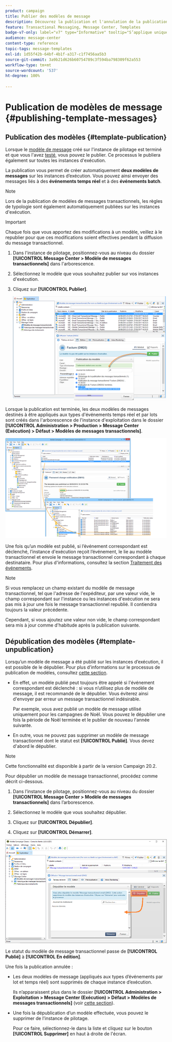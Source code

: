 ```yaml
---
product: campaign
title: Publier des modèles de message
description: Découvrez la publication et l'annulation de la publication d'un modèle de message transactionnel dans Adobe Campaign Classic.
feature: Transactional Messaging, Message Center, Templates
badge-v7-only: label="v7" type="Informative" tooltip="S’applique uniquement à Campaign Classic v7"
audience: message-center
content-type: reference
topic-tags: message-templates
exl-id: 1d55f42b-64bf-4b1f-a317-c1f7456aa5b3
source-git-commit: 3a9b21d626b60754789c3f594ba798309f62a553
workflow-type: tm+mt
source-wordcount: '537'
ht-degree: 100%

---
```


# Publication de modèles de message {#publishing-template-messages}



## Publication des modèles {#template-publication}

Lorsque le [modèle de message](../../message-center/using/creating-the-message-template.md) créé sur l&#39;instance de pilotage est terminé et que vous l&#39;avez [testé](../../message-center/using/testing-message-templates.md), vous pouvez le publier. Ce processus le publiera également sur toutes les instances d&#39;exécution.

La publication vous permet de créer automatiquement **deux modèles de messages** sur les instances d’exécution. Vous pouvez ainsi envoyer des messages liés à des **événements temps réel** et à des **événements batch**.

>[!NOTE]
>
>Lors de la publication de modèles de messages transactionnels, les règles de typologie sont également automatiquement publiées sur les instances d&#39;exécution.

>[!IMPORTANT]
>
>Chaque fois que vous apportez des modifications à un modèle, veillez à le republier pour que ces modifications soient effectives pendant la diffusion du message transactionnel.

1. Dans l&#39;instance de pilotage, positionnez-vous au niveau du dossier **[!UICONTROL Message Center > Modèle de messages transactionnels]** dans l&#39;arborescence.
1. Sélectionnez le modèle que vous souhaitez publier sur vos instances d&#39;exécution.
1. Cliquez sur **[!UICONTROL Publier]**.

   ![](assets/messagecenter_publish_model_008.png)

Lorsque la publication est terminée, les deux modèles de messages destinés à être appliqués aux types d&#39;événements temps réel et par lots sont créés dans l&#39;arborescence de l&#39;instance d&#39;exploitation dans le dossier **[!UICONTROL Administration > Production > Message Center (Exécution) > Défaut > Modèles de messages transactionnels]**.

![](assets/messagecenter_deployed_model_001.png)

Une fois qu’un modèle est publié, si l’événement correspondant est déclenché, l’instance d&#39;exécution reçoit l’événement, le lie au modèle transactionnel et envoie le message transactionnel correspondant à chaque destinataire. Pour plus d&#39;informations, consultez la section [Traitement des événements](../../message-center/using/about-event-processing.md).

>[!NOTE]
>
>Si vous remplacez un champ existant du modèle de message transactionnel, tel que l&#39;adresse de l&#39;expéditeur, par une valeur vide, le champ correspondant sur l&#39;instance ou les instances d&#39;exécution ne sera pas mis à jour une fois le message transactionnel republié. Il contiendra toujours la valeur précédente.
>
>Cependant, si vous ajoutez une valeur non vide, le champ correspondant sera mis à jour comme d&#39;habitude après la publication suivante.

## Dépublication des modèles {#template-unpublication}

Lorsqu’un modèle de message a été publié sur les instances d’exécution, il est possible de le dépublier. Pour plus d’informations sur le processus de publication de modèles, consultez [cette section](#template-publication).

* En effet, un modèle publié peut toujours être appelé si l&#39;événement correspondant est déclenché : si vous n’utilisez plus de modèle de message, il est recommandé de le dépublier. Vous éviterez ainsi d&#39;envoyer par erreur un message transactionnel indésirable.

  Par exemple, vous avez publié un modèle de message utilisé uniquement pour les campagnes de Noël. Vous pouvez le dépublier une fois la période de Noël terminée et le publier de nouveau l&#39;année suivante.

* En outre, vous ne pouvez pas supprimer un modèle de message transactionnel dont le statut est **[!UICONTROL Publié]**. Vous devez d&#39;abord le dépublier.

>[!NOTE]
>
>Cette fonctionnalité est disponible à partir de la version Campaign 20.2.

Pour dépublier un modèle de message transactionnel, procédez comme décrit ci-dessous.

1. Dans l’instance de pilotage, positionnez-vous au niveau du dossier **[!UICONTROL Message Center > Modèle de messages transactionnels]** dans l’arborescence.
1. Sélectionnez le modèle que vous souhaitez dépublier.
1. Cliquez sur **[!UICONTROL Dépublier]**.

   <!--1. Fill in the **[!UICONTROL Log of the process]** field.-->

1. Cliquez sur **[!UICONTROL Démarrer]**.

![](assets/message-center-unpublish.png)

Le statut du modèle de message transactionnel passe de **[!UICONTROL Publié]** à **[!UICONTROL En édition]**.

Une fois la publication annulée :

* Les deux modèles de message (appliqués aux types d’événements par lot et temps réel) sont supprimés de chaque instance d’exécution.

  Ils n’apparaissent plus dans le dossier **[!UICONTROL Administration > Exploitation > Message Center (Exécution) > Défaut > Modèles de messages transactionnels]** (voir [cette section](#template-publication)).

* Une fois la dépublication d’un modèle effectuée, vous pouvez le supprimer de l’instance de pilotage.

  Pour ce faire, sélectionnez-le dans la liste et cliquez sur le bouton **[!UICONTROL Supprimer]** en haut à droite de l&#39;écran.
